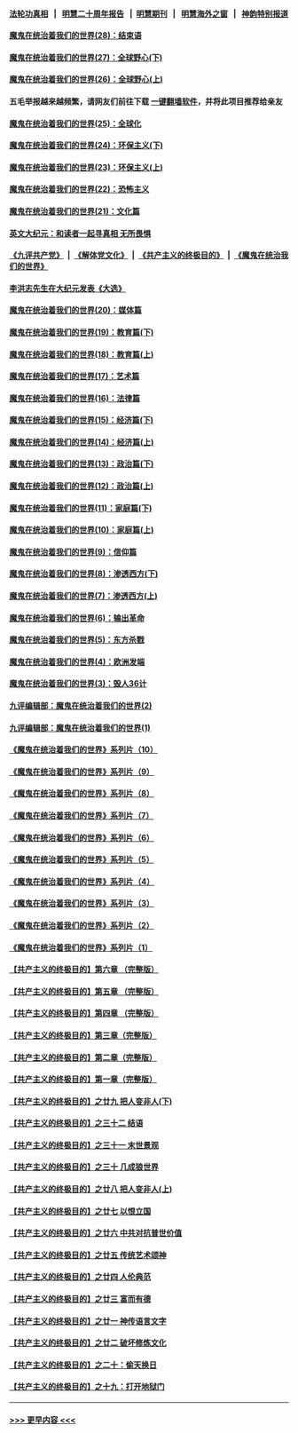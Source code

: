 #### [法轮功真相](https://github.com/gfw-breaker/truth/blob/master/README.md?t=0) &nbsp;&nbsp;|&nbsp;&nbsp; [明慧二十周年报告](https://github.com/gfw-breaker/mh-reports/blob/master/README.md?t=0) &nbsp;&nbsp;|&nbsp;&nbsp;[明慧期刊](https://github.com/gfw-breaker/mh-qikan) &nbsp;&nbsp;|&nbsp;&nbsp; [明慧海外之窗](https://github.com/gfw-breaker/mh-news/blob/master/README.md?t=0) &nbsp;&nbsp;|&nbsp;&nbsp; [神韵特别报道](https://github.com/gfw-breaker/mh-news/blob/master/shenyun.md?t=0)
#### [魔鬼在统治着我们的世界(28)：结束语](../pages/nsc422/n10936246.md?t=07081301) 
#### [魔鬼在统治着我们的世界(27)：全球野心(下)](../pages/nsc422/n10928319.md?t=07081301) 
#### [魔鬼在统治着我们的世界(26)：全球野心(上)](../pages/nsc422/n10900318.md?t=07081301) 
#### 五毛举报越来越频繁，请网友们前往下载 [一键翻墙软件](https://github.com/gfw-breaker/ssr-accounts)，并将此项目推荐给亲友
#### [魔鬼在统治着我们的世界(25)：全球化](../pages/nsc422/n10788205.md?t=07081301) 
#### [魔鬼在统治着我们的世界(24)：环保主义(下)](../pages/nsc422/n10695307.md?t=07081301) 
#### [魔鬼在统治着我们的世界(23)：环保主义(上)](../pages/nsc422/n10688613.md?t=07081301) 
#### [魔鬼在统治着我们的世界(22)：恐怖主义](../pages/nsc422/n10614727.md?t=07081301) 
#### [魔鬼在统治着我们的世界(21)：文化篇](../pages/nsc422/n10597706.md?t=07081301) 
#### [英文大纪元：和读者一起寻真相 无所畏惧](../pages/nsc422/n12542027.md?t=07081301) 
#### [《九评共产党》](https://github.com/begood0513/9ping.md/blob/master/README.md) &nbsp;|&nbsp; [《解体党文化》](../../../../jtdwh.md/blob/master/README.md)  &nbsp;|&nbsp; [《共产主义的终极目的》](../../../../gczydzjmd.md/blob/master/README.md) &nbsp;|&nbsp; [《魔鬼在统治我们的世界》](../../../../mgztzwmdsj.md/blob/master/README.md) 
#### [李洪志先生在大纪元发表《大选》](../pages/nsc422/n12534746.md?t=07081301) 
#### [魔鬼在统治着我们的世界(20)：媒体篇](../pages/nsc422/n10586579.md?t=07081301) 
#### [魔鬼在统治着我们的世界(19)：教育篇(下)](../pages/nsc422/n10564808.md?t=07081301) 
#### [魔鬼在统治着我们的世界(18)：教育篇(上)](../pages/nsc422/n10526970.md?t=07081301) 
#### [魔鬼在统治着我们的世界(17)：艺术篇](../pages/nsc422/n10499093.md?t=07081301) 
#### [魔鬼在统治着我们的世界(16)：法律篇](../pages/nsc422/n10485969.md?t=07081301) 
#### [魔鬼在统治着我们的世界(15)：经济篇(下)](../pages/nsc422/n10469975.md?t=07081301) 
#### [魔鬼在统治着我们的世界(14)：经济篇(上)](../pages/nsc422/n10457370.md?t=07081301) 
#### [魔鬼在统治着我们的世界(13)：政治篇(下)](../pages/nsc422/n10448270.md?t=07081301) 
#### [魔鬼在统治着我们的世界(12)：政治篇(上)](../pages/nsc422/n10444576.md?t=07081301) 
#### [魔鬼在统治着我们的世界(11)：家庭篇(下)](../pages/nsc422/n10440961.md?t=07081301) 
#### [魔鬼在统治着我们的世界(10)：家庭篇(上)](../pages/nsc422/n10435448.md?t=07081301) 
#### [魔鬼在统治着我们的世界(9)：信仰篇](../pages/nsc422/n10432159.md?t=07081301) 
#### [魔鬼在统治着我们的世界(8)：渗透西方(下)](../pages/nsc422/n10429603.md?t=07081301) 
#### [魔鬼在统治着我们的世界(7)：渗透西方(上)](../pages/nsc422/n10426013.md?t=07081301) 
#### [魔鬼在统治着我们的世界(6)：输出革命](../pages/nsc422/n10421536.md?t=07081301) 
#### [魔鬼在统治着我们的世界(5)：东方杀戮](../pages/nsc422/n10417707.md?t=07081301) 
#### [魔鬼在统治着我们的世界(4)：欧洲发端](../pages/nsc422/n10414890.md?t=07081301) 
#### [魔鬼在统治着我们的世界(3)：毁人36计](../pages/nsc422/n10411583.md?t=07081301) 
#### [九评编辑部：魔鬼在统治着我们的世界(2)](../pages/nsc422/n10410036.md?t=07081301) 
#### [九评编辑部：魔鬼在统治着我们的世界(1)](../pages/nsc422/n10406825.md?t=07081301) 
#### [《魔鬼在统治着我们的世界》系列片（10）](../pages/nsc422/n12292670.md?t=07081301) 
#### [《魔鬼在统治着我们的世界》系列片（9）](../pages/nsc422/n12290859.md?t=07081301) 
#### [《魔鬼在统治着我们的世界》系列片（8）](../pages/nsc422/n12287445.md?t=07081301) 
#### [《魔鬼在统治着我们的世界》系列片（7）](../pages/nsc422/n12283425.md?t=07081301) 
#### [《魔鬼在统治着我们的世界》系列片（6）](../pages/nsc422/n12282314.md?t=07081301) 
#### [《魔鬼在统治着我们的世界》系列片（5）](../pages/nsc422/n12281419.md?t=07081301) 
#### [《魔鬼在统治着我们的世界》系列片（4）](../pages/nsc422/n12274024.md?t=07081301) 
#### [《魔鬼在统治着我们的世界》系列片（3）](../pages/nsc422/n12271322.md?t=07081301) 
#### [《魔鬼在统治着我们的世界》系列片（2）](../pages/nsc422/n12269049.md?t=07081301) 
#### [《魔鬼在统治着我们的世界》系列片（1）](../pages/nsc422/n12267575.md?t=07081301) 
#### [【共产主义的终极目的】第六章 （完整版）](../pages/nsc422/n11428913.md?t=07081301) 
#### [【共产主义的终极目的】第五章 （完整版）](../pages/nsc422/n11428912.md?t=07081301) 
#### [【共产主义的终极目的】第四章 （完整版）](../pages/nsc422/n11428907.md?t=07081301) 
#### [【共产主义的终极目的】第三章（完整版）](../pages/nsc422/n11428848.md?t=07081301) 
#### [【共产主义的终极目的】第二章（完整版）](../pages/nsc422/n11428831.md?t=07081301) 
#### [【共产主义的终极目的】第一章（完整版）](../pages/nsc422/n11417651.md?t=07081301) 
#### [【共产主义的终极目的】之廿九 把人变非人(下)](../pages/nsc422/n11344140.md?t=07081301) 
#### [【共产主义的终极目的】之三十二 结语](../pages/nsc422/n11360535.md?t=07081301) 
#### [【共产主义的终极目的】之三十一 末世景观](../pages/nsc422/n11351129.md?t=07081301) 
#### [【共产主义的终极目的】之三十 几成狼世界](../pages/nsc422/n11348280.md?t=07081301) 
#### [【共产主义的终极目的】之廿八 把人变非人(上)](../pages/nsc422/n11340492.md?t=07081301) 
#### [【共产主义的终极目的】之廿七 以恨立国](../pages/nsc422/n11336944.md?t=07081301) 
#### [【共产主义的终极目的】之廿六 中共对抗普世价值](../pages/nsc422/n11324785.md?t=07081301) 
#### [【共产主义的终极目的】之廿五 传统艺术颂神](../pages/nsc422/n11296396.md?t=07081301) 
#### [【共产主义的终极目的】之廿四 人伦典范](../pages/nsc422/n11296397.md?t=07081301) 
#### [【共产主义的终极目的】之廿三 富而有德](../pages/nsc422/n11283598.md?t=07081301) 
#### [【共产主义的终极目的】之廿一 神传语言文字](../pages/nsc422/n11263265.md?t=07081301) 
#### [【共产主义的终极目的】之廿二 破坏修炼文化](../pages/nsc422/n11245728.md?t=07081301) 
#### [【共产主义的终极目的】之二十：偷天换日](../pages/nsc422/n11238846.md?t=07081301) 
#### [【共产主义的终极目的】之十九：打开地狱门](../pages/nsc422/n11206376.md?t=07081301) 

----
#### [ >>> 更早内容 <<< ](../indexes/nsc422-earlier.md)
